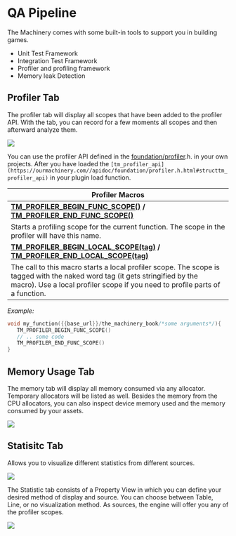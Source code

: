 # QA Pipeline

The Machinery comes with some built-in tools to support you in building games.

- Unit Test Framework
- Integration Test Framework
- Profiler and profiling framework
- Memory leak Detection


## Profiler Tab

The profiler tab will display all scopes that have been added to the profiler API. With the tab, you can record for a few moments all scopes and then afterward analyze them.

![](https://paper-attachments.dropbox.com/s_5086E710AFB88B222C81207791AF7092731DB9D2900AFABEA044A0AC0B80DFFB_1625602954215_image.png)

You can use the profiler API defined in the [foundation/profiler](https://ourmachinery.com//apidoc/foundation/profiler.h.html#profiler.h).h. in your own projects.
After you have loaded the `[tm_profiler_api](https://ourmachinery.com//apidoc/foundation/profiler.h.html#structtm_profiler_api)` in your plugin load function.

| Profiler Macros                                              |
| ------------------------------------------------------------ |
| **[TM_PROFILER_BEGIN_FUNC_SCOPE()](https://ourmachinery.com//apidoc/foundation/profiler.h.html#tm_profiler_begin_func_scope()) / [TM_PROFILER_END_FUNC_SCOPE()](https://ourmachinery.com//apidoc/foundation/profiler.h.html#tm_profiler_end_func_scope())** |
| Starts a profiling scope for the current function. The scope in the profiler will have this name. |
| **[TM_PROFILER_BEGIN_LOCAL_SCOPE(tag)](https://ourmachinery.com//apidoc/foundation/profiler.h.html#tm_profiler_begin_local_scope()) / [TM_PROFILER_END_LOCAL_SCOPE(tag)](https://ourmachinery.com//apidoc/foundation/profiler.h.html#tm_profiler_end_local_scope())** |
| The call to this macro starts a local profiler scope. The scope is tagged with the naked word tag (it gets stringified by the macro). Use a local profiler scope if you need to profile parts of a function. |

*Example:*

```c
void my_function({{base_url}}/the_machinery_book/*some arguments*/){
   TM_PROFILER_BEGIN_FUNC_SCOPE()
   // .. some code
   TM_PROFILER_END_FUNC_SCOPE()
}
```

## Memory Usage Tab

The memory tab will display all memory consumed via any allocator. Temporary allocators will be listed as well. Besides the memory from the CPU allocators, you can also inspect device memory used and the memory consumed by your assets.

![](https://paper-attachments.dropbox.com/s_5086E710AFB88B222C81207791AF7092731DB9D2900AFABEA044A0AC0B80DFFB_1625603084539_image.png)



## Statisitc Tab

Allows you to visualize different statistics from different sources. 

![](https://paper-attachments.dropbox.com/s_5086E710AFB88B222C81207791AF7092731DB9D2900AFABEA044A0AC0B80DFFB_1625603204224_image.png)


The Statistic tab consists of a Property View in which you can define your desired method of display and source. You can choose between Table, Line, or no visualization method. As sources, the engine will offer you any of the profiler scopes.

![](https://paper-attachments.dropbox.com/s_5086E710AFB88B222C81207791AF7092731DB9D2900AFABEA044A0AC0B80DFFB_1625604230068_image.png)

